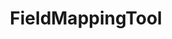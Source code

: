---
optionsClassName: FieldMappingToolOptions
optionsClassFullName: MigrationTools.Tools.FieldMappingToolOptions
configurationSamples:
- name: confinguration.json
  description: 
  code: >-
    {
      "MigrationTools": {
        "CommonTools": {
          "FieldMappingTool": {
            "Enabled": false,
            "FieldMaps": []
          }
        }
      }
    }
  sampleFor: MigrationTools.Tools.FieldMappingToolOptions
- name: defaults
  description: 
  code: >-
    {
      "MigrationTools": {
        "CommonTools": {
          "FieldMappingTool": {
            "Enabled": "False",
            "FieldMapDefaults": {
              "FieldLiteralMap": {
                "ApplyTo": [
                  "SomeWorkItemType"
                ],
                "targetField": "Custom.SomeField",
                "value": "New field value"
              },
              "FieldMergeMap": {
                "ApplyTo": [
                  "SomeWorkItemType"
                ],
                "formatExpression": "{0} \n {1}",
                "sourceFields": [
                  "Custom.FieldA",
                  "Custom.FieldB"
                ],
                "targetField": "Custom.FieldC"
              },
              "FieldSkipMap": {
                "ApplyTo": [
                  "SomeWorkItemType"
                ],
                "targetField": "Custom.ReflectedWorkItemId"
              },
              "FieldToFieldMap": {
                "ApplyTo": [
                  "SomeWorkItemType"
                ],
                "defaultValue": "42",
                "sourceField": "Microsoft.VSTS.Common.BacklogPriority",
                "targetField": "Microsoft.VSTS.Common.StackRank"
              },
              "FieldToFieldMultiMap": {
                "ApplyTo": [
                  "SomeWorkItemType",
                  "SomeOtherWorkItemType"
                ],
                "SourceToTargetMappings": {
                  "SourceField1": "TargetField1",
                  "SourceField2": "TargetField2"
                }
              },
              "FieldToTagFieldMap": {
                "ApplyTo": [
                  "SomeWorkItemType"
                ],
                "formatExpression": "{0} <br/><br/><h3>Acceptance Criteria</h3>{1}",
                "sourceFields": [
                  "System.Description",
                  "Microsoft.VSTS.Common.AcceptanceCriteria"
                ],
                "targetField": "System.Description"
              },
              "FieldToTagMap": {
                "ApplyTo": [
                  "SomeWorkItemType"
                ],
                "formatExpression": "ScrumState:{0}",
                "sourceField": "System.State"
              },
              "FieldValueMap": {
                "ApplyTo": [
                  "SomeWorkItemType"
                ],
                "defaultValue": "StateB",
                "sourceField": "System.State",
                "targetField": "System.State",
                "valueMapping": {
                  "StateA": "StateB"
                }
              },
              "FieldValueToTagMap": {
                "ApplyTo": [
                  "SomeWorkItemType"
                ],
                "formatExpression": "{0}",
                "pattern": "Yes",
                "sourceField": "Microsoft.VSTS.CMMI.Blocked"
              },
              "MultiValueConditionalMap": {
                "ApplyTo": [
                  "SomeWorkItemType"
                ],
                "sourceFieldsAndValues": {
                  "Field1": "Value1",
                  "Field2": "Value2"
                },
                "targetFieldsAndValues": {
                  "Field1": "Value1",
                  "Field2": "Value2"
                }
              },
              "RegexFieldMap": {
                "ApplyTo": [
                  "SomeWorkItemType"
                ],
                "pattern": "PRODUCT \\d{4}.(\\d{1})",
                "replacement": "$1",
                "sourceField": "COMPANY.PRODUCT.Release",
                "targetField": "COMPANY.DEVISION.MinorReleaseVersion"
              },
              "TreeToTagMap": {
                "ApplyTo": [
                  "SomeWorkItemType"
                ],
                "timeTravel": "1",
                "toSkip": "3"
              }
            },
            "FieldMaps": null
          }
        }
      }
    }
  sampleFor: MigrationTools.Tools.FieldMappingToolOptions
- name: Classic
  description: 
  code: >-
    {
      "$type": "FieldMappingToolOptions",
      "Enabled": false,
      "FieldMaps": []
    }
  sampleFor: MigrationTools.Tools.FieldMappingToolOptions
description: missng XML code comments
className: FieldMappingTool
typeName: Tools
architecture: 
options:
- parameterName: Enabled
  type: Boolean
  description: If set to `true` then the tool will run. Set to `false` and the processor will not run.
  defaultValue: missng XML code comments
- parameterName: FieldMaps
  type: List
  description: missng XML code comments
  defaultValue: missng XML code comments
status: missng XML code comments
processingTarget: missng XML code comments
classFile: /src/MigrationTools/Tools/FieldMappingTool.cs
optionsClassFile: /src/MigrationTools/Tools/FieldMappingToolOptions.cs

redirectFrom:
- /Reference/Tools/FieldMappingToolOptions/
layout: reference
toc: true
permalink: /Reference/Tools/FieldMappingTool/
title: FieldMappingTool
categories:
- Tools
- 
topics:
- topic: notes
  path: /docs/Reference/Tools/FieldMappingTool-notes.md
  exists: false
  markdown: ''
- topic: introduction
  path: /docs/Reference/Tools/FieldMappingTool-introduction.md
  exists: false
  markdown: ''

---